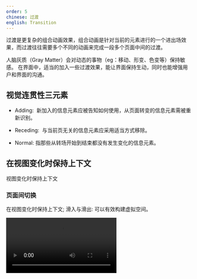 ```yaml
---
order: 5
chinese: 过渡
english: Transition
---
```


过渡是更复杂的组合动画效果，组合动画是针对当前的元素进行的一个进出场效果，而过渡往往需要多个不同的动画来完成一段多个页面中间的过渡。

人脑灰质（Gray Matter）会对动态的事物（eg：移动、形变、色变等）保持敏感。 在界面中，适当的加入一些过渡效果，能让界面保持生动，同时也能增强用户和界面的沟通。

## 视觉连贯性三元素

- Adding:  新加入的信息元素应被告知如何使用，从页面转变的信息元素需被重新识别。

- Receding:  与当前页无关的信息元素应采用适当方式移除。

- Normal: 指那些从转场开始到结束都没有发生变化的信息元素。

## 在视图变化时保持上下文

视图变化时保持上下文

### 页面间切换

在视图变化时保持上下文; 滑入与滑出: 可以有效构建虚拟空间。

<video src="https://os.alipayobjects.com/rmsportal/EejaUGsyExkXyXr.mp4" loop="true" class="video"/>

### 传送带切换(走马灯)

可极大地扩展虚拟空间。

<video src="https://os.alipayobjects.com/rmsportal/GIutPgZMTyfFfrH.mp4" loop="true" class="video"/>


### 折叠窗口

在视图切换时，有助于保持上下文，同时也能拓展虚拟空间。

<video src="https://os.alipayobjects.com/rmsportal/ERKhqHlcHiCDSQu.mp4" loop="true" class="video"/>

## 解释刚刚发生了什么

将用户操作可视化, 来增强用户对操作行为的感知度, 同时也能对元素内容的认知;

在列表或表格中, 变更一个对象时, 加入对象出现与消失效果, 以提示用户所操作的行为。

### 对象增加

增加后, 用一个动画和背景色来区分新增元素, 过一段时间再恢复正常。

<video src="https://os.alipayobjects.com/rmsportal/FqkQMyFqNqielOw.mp4" class="video"/>

### 对象删除

删除后, 用移出的效果来做删除的效果。

<video src="https://os.alipayobjects.com/rmsportal/pnNkNIMoowmGUQy.mp4" class="video"/>

### 对象更改

用户更改了内容时, 在保存后, 在修改过的位置出现背景色, 表示该对象发生过变更, 然后背景色持续一断时间再消失, 恢复正常。

<video src="https://os.alipayobjects.com/rmsportal/XrUIWmsmOlEnZGc.mp4" class="video"/>

### 弹出框呼出

从页面的某个按钮呼出弹出框时, 弹框从按钮处呼起, 可提示用户弹框与按钮的关系。

<video src="https://os.alipayobjects.com/rmsportal/gSNilqbiXOufDXF.mp4" class="video"/>

## 改善感知性能

当无法有效提升『实际性能』时，可以考虑适当转移用户的注意力，来缩短某项操作的感知时间，改善感知性能。
